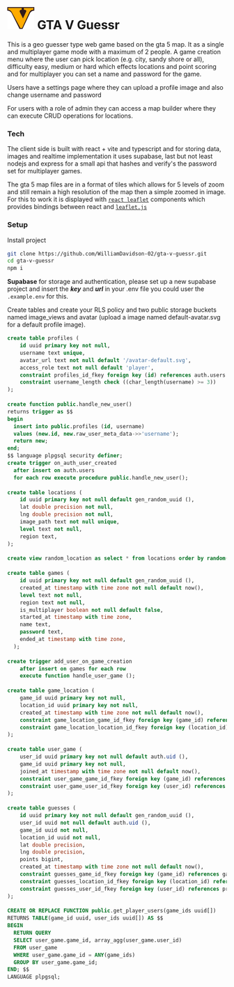 # ![GTAV](./public/gta-v-icon.svg) GTA V Guessr

This is a geo guesser type web game based on the gta 5 map. It as a single and multiplayer game mode with a maximum of 2 people. A game creation menu where the user can pick location (e.g. city, sandy shore or all), difficulty easy, medium or hard which effects locations and point scoring and for multiplayer you can set a name and password for the game.

Users have a settings page where they can upload a profile image and also change username and password

For users with a role of admin they can access a map builder where they can execute CRUD operations for locations.

### Tech

The client side is built with react + vite and typescript and for storing data, images and realtime implementation it uses supabase, last but not least nodejs and express for a small api that hashes and verify's the password set for multiplayer games.

The gta 5 map files are in a format of tiles which allows for 5 levels of zoom and still remain a high resolution of the map then a simple zoomed in image. For this to work it is displayed with [`react leaflet`](https://react-leaflet.js.org/) components which provides bindings between react and [`leaflet.js`](https://leafletjs.com)

### Setup

Install project

```bash
git clone https://github.com/WilliamDavidson-02/gta-v-guessr.git
cd gta-v-guessr
npm i
```

**Supabase** for storage and authentication, please set up a new supabase project and insert the **_key_** and **_url_** in your .env file you could user the `.example.env` for this.

Create tables and create your RLS policy and two public storage buckets named image_views and avatar (upload a image named default-avatar.svg for a default profile image).

```sql
create table profiles (
    id uuid primary key not null,
    username text unique,
    avatar_url text not null default '/avatar-default.svg',
    access_role text not null default 'player',
    constraint profiles_id_fkey foreign key (id) references auth.users (id) on delete cascade,
    constraint username_length check ((char_length(username) >= 3))
);

create function public.handle_new_user()
returns trigger as $$
begin
  insert into public.profiles (id, username)
  values (new.id, new.raw_user_meta_data->>'username');
  return new;
end;
$$ language plpgsql security definer;
create trigger on_auth_user_created
  after insert on auth.users
  for each row execute procedure public.handle_new_user();

create table locations (
    id uuid primary key not null default gen_random_uuid (),
    lat double precision not null,
    lng double precision not null,
    image_path text not null unique,
    level text not null,
    region text,
);

create view random_location as select * from locations order by random();

create table games (
    id uuid primary key not null default gen_random_uuid (),
    created_at timestamp with time zone not null default now(),
    level text not null,
    region text not null,
    is_multiplayer boolean not null default false,
    started_at timestamp with time zone,
    name text,
    password text,
    ended_at timestamp with time zone,
  );

create trigger add_user_on_game_creation
    after insert on games for each row
    execute function handle_user_game ();

create table game_location (
    game_id uuid primary key not null,
    location_id uuid primary key not null,
    created_at timestamp with time zone not null default now(),
    constraint game_location_game_id_fkey foreign key (game_id) references games (id) on delete cascade,
    constraint game_location_location_id_fkey foreign key (location_id) references locations (id) on delete cascade
);

create table user_game (
    user_id uuid primary key not null default auth.uid (),
    game_id uuid primary key not null,
    joined_at timestamp with time zone not null default now(),
    constraint user_game_game_id_fkey foreign key (game_id) references games (id) on delete cascade,
    constraint user_game_user_id_fkey foreign key (user_id) references profiles (id) on delete cascade
);

create table guesses (
    id uuid primary key not null default gen_random_uuid (),
    user_id uuid not null default auth.uid (),
    game_id uuid not null,
    location_id uuid not null,
    lat double precision,
    lng double precision,
    points bigint,
    created_at timestamp with time zone not null default now(),
    constraint guesses_game_id_fkey foreign key (game_id) references games (id) on delete cascade,
    constraint guesses_location_id_fkey foreign key (location_id) references locations (id) on delete cascade,
    constraint guesses_user_id_fkey foreign key (user_id) references profiles (id) on delete cascade
);

CREATE OR REPLACE FUNCTION public.get_player_users(game_ids uuid[])
RETURNS TABLE(game_id uuid, user_ids uuid[]) AS $$
BEGIN
  RETURN QUERY
  SELECT user_game.game_id, array_agg(user_game.user_id)
  FROM user_game
  WHERE user_game.game_id = ANY(game_ids)
  GROUP BY user_game.game_id;
END; $$
LANGUAGE plpgsql;
```
